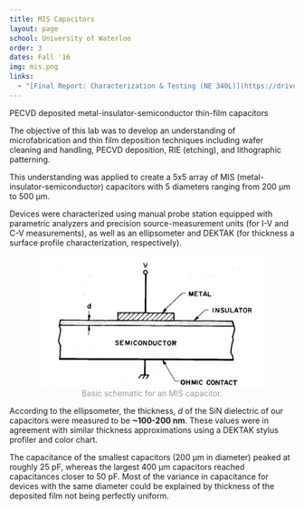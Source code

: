 ```yaml
---
title: MIS Capacitors
layout: page
school: University of Waterloo
order: 3
dates: Fall '16
img: mis.png
links:
  - "[Final Report: Characterization & Testing (NE 340L)](https://drive.google.com/file/d/1dLPsEwxrJ83Iu4ofvs-TpWYAwjS6XhxA/view?usp=sharing)"
---
```


<div class="intro uw">PECVD deposited metal-insulator-semiconductor thin-film capacitors</div>

The objective of this lab was to develop an understanding of microfabrication and thin film deposition techniques including wafer cleaning and handling, PECVD deposition, RIE (etching), and lithographic patterning.

This understanding was applied to create a 5x5 array of MIS (metal-insulator-semiconductor) capacitors with 5 diameters ranging from 200 μm to 500 μm. 

Devices were characterized using manual probe station equipped with parametric analyzers and precision source-measurement units (for I-V and C-V measurements), as well as an ellipsometer and DEKTAK (for thickness a surface profile characterization, respectively).

<img style="align:center;display: block; margin: 0px auto;" src="images/mis-schematic.png">
<div style="color:#999;text-align: center;">Basic schematic for an MIS capacitor.</div>

According to the ellipsometer, the thickness, <em>d</em> of the SiN dielectric of our capacitors were measured to be <b>~100-200 nm</b>. These values were in agreement with similar thickness approximations using a DEKTAK stylus profiler and color chart.

The capacitance of the smallest capacitors (200 μm in diameter) peaked at roughly 25 pF, whereas the largest 400 μm capacitors reached capacitances closer to 50 pF. Most of the variance in capacitance for devices with the same diameter could be explained by thickness of the deposited film not being perfectly uniform.





